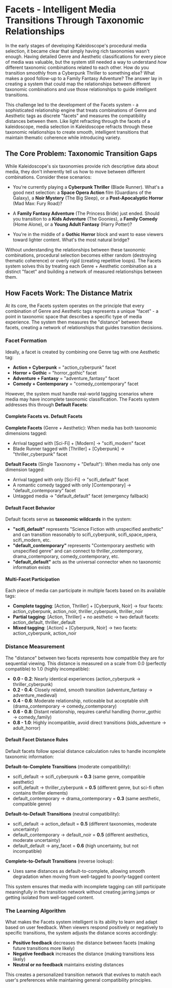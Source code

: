 # Facets - Intelligent Media Transitions Through Taxonomic Relationships

In the early stages of developing Kaleidoscope's procedural media selection, it became clear that simply having rich taxonomies wasn't enough. Having detailed Genre and Aesthetic classifications for every piece of media was valuable, but the system still needed a way to understand _how_ different taxonomic combinations related to each other. How do you transition smoothly from a Cyberpunk Thriller to something else? What makes a good follow-up to a Family Fantasy Adventure? The answer lay in creating a system that could map the relationships between different taxonomic combinations and use those relationships to guide intelligent transitions.

This challenge led to the development of the Facets system - a sophisticated relationship engine that treats combinations of Genre and Aesthetic tags as discrete "facets" and measures the compatibility distances between them. Like light refracting through the facets of a kaleidoscope, media selection in Kaleidoscope refracts through these taxonomic relationships to create smooth, intelligent transitions that maintain thematic coherence while introducing variety.

## The Core Problem: Taxonomic Transition Gaps

While Kaleidoscope's six taxonomies provide rich descriptive data about media, they don't inherently tell us how to move between different combinations. Consider these scenarios:

- You're currently playing a **Cyberpunk Thriller** (Blade Runner). What's a good next selection: a **Space Opera Action** film (Guardians of the Galaxy), a **Noir Mystery** (The Big Sleep), or a **Post-Apocalyptic Horror** (Mad Max: Fury Road)?

- A **Family Fantasy Adventure** (The Princess Bride) just ended. Should you transition to a **Kids Adventure** (The Goonies), a **Family Comedy** (Home Alone), or a **Young Adult Fantasy** (Harry Potter)?

- You're in the middle of a **Gothic Horror** block and want to ease viewers toward lighter content. What's the most natural bridge?

Without understanding the relationships between these taxonomic combinations, procedural selection becomes either random (destroying thematic coherence) or overly rigid (creating repetitive loops). The Facets system solves this by treating each Genre + Aesthetic combination as a distinct "facet" and building a network of measured relationships between them.

## How Facets Work: The Distance Matrix

At its core, the Facets system operates on the principle that every combination of Genre and Aesthetic tags represents a unique "facet" - a point in taxonomic space that describes a specific type of media experience. The system then measures the "distance" between these facets, creating a network of relationships that guides transition decisions.

### Facet Formation

Ideally, a facet is created by combining one Genre tag with one Aesthetic tag:

- **Action + Cyberpunk** = "action_cyberpunk" facet
- **Horror + Gothic** = "horror_gothic" facet
- **Adventure + Fantasy** = "adventure_fantasy" facet
- **Comedy + Contemporary** = "comedy_contemporary" facet

However, the system must handle real-world tagging scenarios where media may have incomplete taxonomic classification. The Facets system addresses this through **Default Facets**:

#### Complete Facets vs. Default Facets

**Complete Facets** (Genre + Aesthetic): When media has both taxonomic dimensions tagged:

- Arrival tagged with [Sci-Fi] + [Modern] → "scifi_modern" facet
- Blade Runner tagged with [Thriller] + [Cyberpunk] → "thriller_cyberpunk" facet

**Default Facets** (Single Taxonomy + "Default"): When media has only one dimension tagged:

- Arrival tagged with only [Sci-Fi] → "scifi_default" facet
- A romantic comedy tagged with only [Contemporary] → "default_contemporary" facet
- Untagged media → "default_default" facet (emergency fallback)

#### Default Facet Behavior

Default facets serve as **taxonomic wildcards** in the system:

- **"scifi_default"** represents "Science Fiction with unspecified aesthetic" and can transition reasonably to scifi_cyberpunk, scifi_space_opera, scifi_modern, etc.
- **"default_contemporary"** represents "Contemporary aesthetic with unspecified genre" and can connect to thriller_contemporary, drama_contemporary, comedy_contemporary, etc.
- **"default_default"** acts as the universal connector when no taxonomic information exists

#### Multi-Facet Participation

Each piece of media can participate in multiple facets based on its available tags:

- **Complete tagging**: [Action, Thriller] + [Cyberpunk, Noir] → four facets: action_cyberpunk, action_noir, thriller_cyberpunk, thriller_noir
- **Partial tagging**: [Action, Thriller] + no aesthetic → two default facets: action_default, thriller_default
- **Mixed tagging**: [Action] + [Cyberpunk, Noir] → two facets: action_cyberpunk, action_noir

### Distance Measurement

The "distance" between two facets represents how compatible they are for sequential viewing. This distance is measured on a scale from 0.0 (perfectly compatible) to 1.0 (highly incompatible):

- **0.0 - 0.2**: Nearly identical experiences (action_cyberpunk → thriller_cyberpunk)
- **0.2 - 0.4**: Closely related, smooth transition (adventure_fantasy → adventure_medieval)
- **0.4 - 0.6**: Moderate relationship, noticeable but acceptable shift (drama_contemporary → comedy_contemporary)
- **0.6 - 0.8**: Distant relationship, requires careful handling (horror_gothic → comedy_family)
- **0.8 - 1.0**: Highly incompatible, avoid direct transitions (kids_adventure → adult_horror)

#### Default Facet Distance Rules

Default facets follow special distance calculation rules to handle incomplete taxonomic information:

**Default-to-Complete Transitions** (moderate compatibility):

- scifi_default → scifi_cyberpunk = **0.3** (same genre, compatible aesthetic)
- scifi_default → thriller_cyberpunk = **0.5** (different genre, but sci-fi often contains thriller elements)
- default_contemporary → drama_contemporary = **0.3** (same aesthetic, compatible genre)

**Default-to-Default Transitions** (neutral compatibility):

- scifi_default → action_default = **0.5** (different taxonomies, moderate uncertainty)
- default_contemporary → default_noir = **0.5** (different aesthetics, moderate uncertainty)
- default_default → any_facet = **0.6** (high uncertainty, but not incompatible)

**Complete-to-Default Transitions** (reverse lookup):

- Uses same distances as default-to-complete, allowing smooth degradation when moving from well-tagged to poorly-tagged content

This system ensures that media with incomplete tagging can still participate meaningfully in the transition network without creating jarring jumps or getting isolated from well-tagged content.

### The Learning Algorithm

What makes the Facets system intelligent is its ability to learn and adapt based on user feedback. When viewers respond positively or negatively to specific transitions, the system adjusts the distance scores accordingly:

- **Positive feedback** decreases the distance between facets (making future transitions more likely)
- **Negative feedback** increases the distance (making transitions less likely)
- **Neutral or no feedback** maintains existing distances

This creates a personalized transition network that evolves to match each user's preferences while maintaining general compatibility principles.